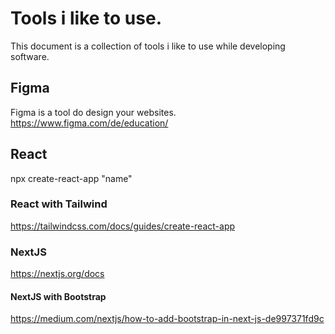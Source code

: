 # Tools i like to use.
This document is a collection of tools i like to use while developing software. 

## Figma
Figma is a tool do design your websites. 
https://www.figma.com/de/education/

## React
npx create-react-app "name"

### React with Tailwind
https://tailwindcss.com/docs/guides/create-react-app

### NextJS
https://nextjs.org/docs

#### NextJS with Bootstrap
https://medium.com/nextjs/how-to-add-bootstrap-in-next-js-de997371fd9c

